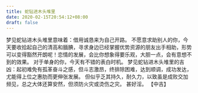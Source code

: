 ```yaml
---
title: 蛇钻进木头堆里
date: 2020-02-15T20:54:12+08:00
draft: false
---
```


梦见蛇钻进木头堆里意味着：借用诚恳来为自己开路。
不愿意求助别人的你，今天要收拾起自己的清高和腼腆，寻求身边已经掌握优势资源的朋友出手相助，形势可以变得豁然开朗呢！恋情的发展，会比你想象得要乐观，大胆一点，会有意想不到的效果。
对于单身的你，今天有不错的表白时机。
梦见蛇钻进木头堆里的吉凶：起初难免有孤革奋斗之感，但斗志激昂，终排除困难，达到顺调，成功发达，尤能得上位之惠肋而更伸张发展。
但似乎乏其持久，耐久力，以致虽是成败交加频见，总之大体还算安然，但须防火灾或烫伤之灾。
甚好淫。
【中吉】
